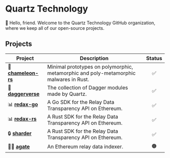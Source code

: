 # Quartz Technology

👋 Hello, friend. Welcome to the Quartz Technology GitHub organization, where we keep all of our 
open-source projects.

## Projects

| Project                                                                  | Description                                                                           | Status |
|--------------------------------------------------------------------------|---------------------------------------------------------------------------------------|:------:|
| 🦎 [**chameleon-rs**](https://github.com/quartz-technology/chameleon-rs) | Minimal prototypes on polymorphic, metamorphic and poly-metamorphic malwares in Rust. |   ✅    |
| 💫 [**daggerverse**](https://github.com/quartz-technology/daggerverse)   | The collection of Dagger modules made by Quartz.                                      |   ✅    |
| 📊 [**redax-go**](https://github.com/quartz-technology/redax-go)         | A Go SDK for the Relay Data Transparency API on Ethereum.                             |   ✅    |
| 📊 [**redax-rs**](https://github.com/quartz-technology/redax-rs)         | A Rust SDK for the Relay Data Transparency API on Ethereum.                           |   ✅    |
| 🔒 [**sharder**](https://github.com/quartz-technology/sharder)           | A Rust SDK for the Relay Data Transparency API on Ethereum.                           |   ✅    |
| 🕵️‍♀️ [**agate**](https://github.com/quartz-technology/agate)           | An Ethereum relay data indexer.                                                       |   🟠   |
